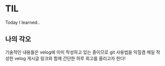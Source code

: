 # TIL
Today I learned..

## 나의 각오
기술적인 내용들은 velog에 이미 작성하고 있는 중이므로 git 사용법을 익힐겸 매일 작성한 velog 게시글 링크와 함께 간단한 하루 회고를 올리고자 한다!
